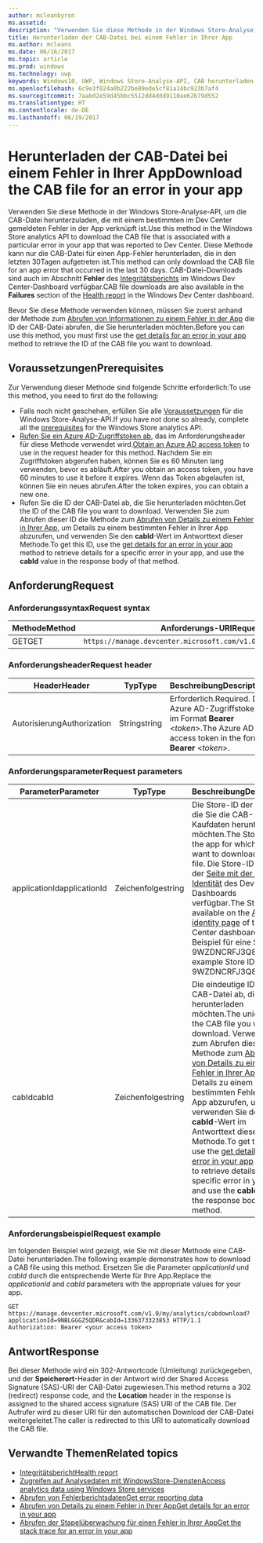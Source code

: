 ```yaml
---
author: mcleanbyron
ms.assetid: 
description: "Verwenden Sie diese Methode in der Windows Store-Analyse-API, um die CAB-Datei für einen Fehler in der App herunterzuladen."
title: Herunterladen der CAB-Datei bei einem Fehler in Ihrer App
ms.author: mcleans
ms.date: 06/16/2017
ms.topic: article
ms.prod: windows
ms.technology: uwp
keywords: Windows10, UWP, Windows Store-Analyse-API, CAB herunterladen
ms.openlocfilehash: 6c9e3f024a0b222be89ede5cf81a14bc923b7af4
ms.sourcegitcommit: 7aabd2e59d45bbc5512dd4ddd9110ae62b79d552
ms.translationtype: HT
ms.contentlocale: de-DE
ms.lasthandoff: 06/19/2017
---
```

# <a name="download-the-cab-file-for-an-error-in-your-app"></a><span data-ttu-id="0049d-104">Herunterladen der CAB-Datei bei einem Fehler in Ihrer App</span><span class="sxs-lookup"><span data-stu-id="0049d-104">Download the CAB file for an error in your app</span></span>

<span data-ttu-id="0049d-105">Verwenden Sie diese Methode in der Windows Store-Analyse-API, um die CAB-Datei herunterzuladen, die mit einem bestimmten im Dev Center gemeldeten Fehler in der App verknüpft ist.</span><span class="sxs-lookup"><span data-stu-id="0049d-105">Use this method in the Windows Store analytics API to download the CAB file that is associated with a particular error in your app that was reported to Dev Center.</span></span> <span data-ttu-id="0049d-106">Diese Methode kann nur die CAB-Datei für einen App-Fehler herunterladen, die in den letzten 30Tagen aufgetreten ist.</span><span class="sxs-lookup"><span data-stu-id="0049d-106">This method can only download the CAB file for an app error that occurred in the last 30 days.</span></span> <span data-ttu-id="0049d-107">CAB-Datei-Downloads sind auch im Abschnitt **Fehler** des [Integritätsberichts](../publish/health-report.md) im Windows Dev Center-Dashboard verfügbar.</span><span class="sxs-lookup"><span data-stu-id="0049d-107">CAB file downloads are also available in the **Failures** section of the [Health report](../publish/health-report.md) in the Windows Dev Center dashboard.</span></span>

<span data-ttu-id="0049d-108">Bevor Sie diese Methode verwenden können, müssen Sie zuerst anhand der Methode zum [Abrufen von Informationen zu einem Fehler in der App](get-details-for-an-error-in-your-app.md) die ID der CAB-Datei abrufen, die Sie herunterladen möchten.</span><span class="sxs-lookup"><span data-stu-id="0049d-108">Before you can use this method, you must first use the [get details for an error in your app](get-details-for-an-error-in-your-app.md) method to retrieve the ID of the CAB file you want to download.</span></span>

## <a name="prerequisites"></a><span data-ttu-id="0049d-109">Voraussetzungen</span><span class="sxs-lookup"><span data-stu-id="0049d-109">Prerequisites</span></span>


<span data-ttu-id="0049d-110">Zur Verwendung dieser Methode sind folgende Schritte erforderlich:</span><span class="sxs-lookup"><span data-stu-id="0049d-110">To use this method, you need to first do the following:</span></span>

* <span data-ttu-id="0049d-111">Falls noch nicht geschehen, erfüllen Sie alle [Voraussetzungen](access-analytics-data-using-windows-store-services.md#prerequisites) für die Windows Store-Analyse-API.</span><span class="sxs-lookup"><span data-stu-id="0049d-111">If you have not done so already, complete all the [prerequisites](access-analytics-data-using-windows-store-services.md#prerequisites) for the Windows Store analytics API.</span></span>
* <span data-ttu-id="0049d-112">[Rufen Sie ein Azure AD-Zugriffstoken ab](access-analytics-data-using-windows-store-services.md#obtain-an-azure-ad-access-token), das im Anforderungsheader für diese Methode verwendet wird.</span><span class="sxs-lookup"><span data-stu-id="0049d-112">[Obtain an Azure AD access token](access-analytics-data-using-windows-store-services.md#obtain-an-azure-ad-access-token) to use in the request header for this method.</span></span> <span data-ttu-id="0049d-113">Nachdem Sie ein Zugriffstoken abgerufen haben, können Sie es 60 Minuten lang verwenden, bevor es abläuft.</span><span class="sxs-lookup"><span data-stu-id="0049d-113">After you obtain an access token, you have 60 minutes to use it before it expires.</span></span> <span data-ttu-id="0049d-114">Wenn das Token abgelaufen ist, können Sie ein neues abrufen.</span><span class="sxs-lookup"><span data-stu-id="0049d-114">After the token expires, you can obtain a new one.</span></span>
* <span data-ttu-id="0049d-115">Rufen Sie die ID der CAB-Datei ab, die Sie herunterladen möchten.</span><span class="sxs-lookup"><span data-stu-id="0049d-115">Get the ID of the CAB file you want to download.</span></span> <span data-ttu-id="0049d-116">Verwenden Sie zum Abrufen dieser ID die Methode zum [Abrufen von Details zu einem Fehler in Ihrer App](get-details-for-an-error-in-your-app.md), um Details zu einem bestimmten Fehler in Ihrer App abzurufen, und verwenden Sie den **cabId**-Wert im Antworttext dieser Methode.</span><span class="sxs-lookup"><span data-stu-id="0049d-116">To get this ID, use the [get details for an error in your app](get-details-for-an-error-in-your-app.md) method to retrieve details for a specific error in your app, and use the **cabId** value in the response body of that method.</span></span>

## <a name="request"></a><span data-ttu-id="0049d-117">Anforderung</span><span class="sxs-lookup"><span data-stu-id="0049d-117">Request</span></span>


### <a name="request-syntax"></a><span data-ttu-id="0049d-118">Anforderungssyntax</span><span class="sxs-lookup"><span data-stu-id="0049d-118">Request syntax</span></span>

| <span data-ttu-id="0049d-119">Methode</span><span class="sxs-lookup"><span data-stu-id="0049d-119">Method</span></span> | <span data-ttu-id="0049d-120">Anforderungs-URI</span><span class="sxs-lookup"><span data-stu-id="0049d-120">Request URI</span></span>                                                          |
|--------|----------------------------------------------------------------------|
| <span data-ttu-id="0049d-121">GET</span><span class="sxs-lookup"><span data-stu-id="0049d-121">GET</span></span>    | ```https://manage.devcenter.microsoft.com/v1.0/my/analytics/cabdownload``` |

<span/> 

### <a name="request-header"></a><span data-ttu-id="0049d-122">Anforderungsheader</span><span class="sxs-lookup"><span data-stu-id="0049d-122">Request header</span></span>

| <span data-ttu-id="0049d-123">Header</span><span class="sxs-lookup"><span data-stu-id="0049d-123">Header</span></span>        | <span data-ttu-id="0049d-124">Typ</span><span class="sxs-lookup"><span data-stu-id="0049d-124">Type</span></span>   | <span data-ttu-id="0049d-125">Beschreibung</span><span class="sxs-lookup"><span data-stu-id="0049d-125">Description</span></span>                                                                 |
|---------------|--------|-----------------------------------------------------------------------------|
| <span data-ttu-id="0049d-126">Autorisierung</span><span class="sxs-lookup"><span data-stu-id="0049d-126">Authorization</span></span> | <span data-ttu-id="0049d-127">String</span><span class="sxs-lookup"><span data-stu-id="0049d-127">string</span></span> | <span data-ttu-id="0049d-128">Erforderlich.</span><span class="sxs-lookup"><span data-stu-id="0049d-128">Required.</span></span> <span data-ttu-id="0049d-129">Das Azure AD-Zugriffstoken im Format **Bearer** &lt;*token*&gt;.</span><span class="sxs-lookup"><span data-stu-id="0049d-129">The Azure AD access token in the form **Bearer** &lt;*token*&gt;.</span></span> |

<span/> 

### <a name="request-parameters"></a><span data-ttu-id="0049d-130">Anforderungsparameter</span><span class="sxs-lookup"><span data-stu-id="0049d-130">Request parameters</span></span>

| <span data-ttu-id="0049d-131">Parameter</span><span class="sxs-lookup"><span data-stu-id="0049d-131">Parameter</span></span>        | <span data-ttu-id="0049d-132">Typ</span><span class="sxs-lookup"><span data-stu-id="0049d-132">Type</span></span>   |  <span data-ttu-id="0049d-133">Beschreibung</span><span class="sxs-lookup"><span data-stu-id="0049d-133">Description</span></span>      |  <span data-ttu-id="0049d-134">Erforderlich</span><span class="sxs-lookup"><span data-stu-id="0049d-134">Required</span></span>  |
|---------------|--------|---------------|------|
| <span data-ttu-id="0049d-135">applicationId</span><span class="sxs-lookup"><span data-stu-id="0049d-135">applicationId</span></span> | <span data-ttu-id="0049d-136">Zeichenfolge</span><span class="sxs-lookup"><span data-stu-id="0049d-136">string</span></span> | <span data-ttu-id="0049d-137">Die Store-ID der App, für die Sie die CAB-Kaufdaten herunterladen möchten.</span><span class="sxs-lookup"><span data-stu-id="0049d-137">The Store ID of the app for which you want to download a CAB file.</span></span> <span data-ttu-id="0049d-138">Die Store-ID ist auf der [Seite mit der App-Identität](../publish/view-app-identity-details.md) des DevCenter-Dashboards verfügbar.</span><span class="sxs-lookup"><span data-stu-id="0049d-138">The Store ID is available on the [App identity page](../publish/view-app-identity-details.md) of the Dev Center dashboard.</span></span> <span data-ttu-id="0049d-139">Beispiel für eine Store-ID: 9WZDNCRFJ3Q8.</span><span class="sxs-lookup"><span data-stu-id="0049d-139">An example Store ID is 9WZDNCRFJ3Q8.</span></span> |  <span data-ttu-id="0049d-140">Ja</span><span class="sxs-lookup"><span data-stu-id="0049d-140">Yes</span></span>  |
| <span data-ttu-id="0049d-141">cabId</span><span class="sxs-lookup"><span data-stu-id="0049d-141">cabId</span></span> | <span data-ttu-id="0049d-142">Zeichenfolge</span><span class="sxs-lookup"><span data-stu-id="0049d-142">string</span></span> | <span data-ttu-id="0049d-143">Die eindeutige ID der CAB-Datei ab, die Sie herunterladen möchten.</span><span class="sxs-lookup"><span data-stu-id="0049d-143">The unique ID of the CAB file you want to download.</span></span> <span data-ttu-id="0049d-144">Verwenden Sie zum Abrufen dieser ID die Methode zum [Abrufen von Details zu einem Fehler in Ihrer App](get-details-for-an-error-in-your-app.md), um Details zu einem bestimmten Fehler in Ihrer App abzurufen, und verwenden Sie den **cabId**-Wert im Antworttext dieser Methode.</span><span class="sxs-lookup"><span data-stu-id="0049d-144">To get this ID, use the [get details for an error in your app](get-details-for-an-error-in-your-app.md) method to retrieve details for a specific error in your app, and use the **cabId** value in the response body of that method.</span></span> |  <span data-ttu-id="0049d-145">Ja</span><span class="sxs-lookup"><span data-stu-id="0049d-145">Yes</span></span>  |

<span/>
 
### <a name="request-example"></a><span data-ttu-id="0049d-146">Anforderungsbeispiel</span><span class="sxs-lookup"><span data-stu-id="0049d-146">Request example</span></span>

<span data-ttu-id="0049d-147">Im folgenden Beispiel wird gezeigt, wie Sie mit dieser Methode eine CAB-Datei herunterladen.</span><span class="sxs-lookup"><span data-stu-id="0049d-147">The following example demonstrates how to download a CAB file using this method.</span></span> <span data-ttu-id="0049d-148">Ersetzen Sie die Parameter *applicationId* und *cabId* durch die entsprechende Werte für Ihre App.</span><span class="sxs-lookup"><span data-stu-id="0049d-148">Replace the *applicationId* and *cabId* parameters with the appropriate values for your app.</span></span>

```syntax
GET https://manage.devcenter.microsoft.com/v1.0/my/analytics/cabdownload?applicationId=9NBLGGGZ5QDR&cabId=1336373323853 HTTP/1.1
Authorization: Bearer <your access token>
```

## <a name="response"></a><span data-ttu-id="0049d-149">Antwort</span><span class="sxs-lookup"><span data-stu-id="0049d-149">Response</span></span>

<span data-ttu-id="0049d-150">Bei dieser Methode wird ein 302-Antwortcode (Umleitung) zurückgegeben, und der **Speicherort**-Header in der Antwort wird der Shared Access Signature (SAS)-URI der CAB-Datei zugewiesen.</span><span class="sxs-lookup"><span data-stu-id="0049d-150">This method returns a 302 (redirect) response code, and the **Location** header in the response is assigned to the shared access signature (SAS) URI of the CAB file.</span></span> <span data-ttu-id="0049d-151">Der Aufrufer wird zu dieser URI für den automatischen Download der CAB-Datei weitergeleitet.</span><span class="sxs-lookup"><span data-stu-id="0049d-151">The caller is redirected to this URI to automatically download the CAB file.</span></span>

## <a name="related-topics"></a><span data-ttu-id="0049d-152">Verwandte Themen</span><span class="sxs-lookup"><span data-stu-id="0049d-152">Related topics</span></span>

* [<span data-ttu-id="0049d-153">Integritätsbericht</span><span class="sxs-lookup"><span data-stu-id="0049d-153">Health report</span></span>](../publish/health-report.md)
* [<span data-ttu-id="0049d-154">Zugreifen auf Analysedaten mit WindowsStore-Diensten</span><span class="sxs-lookup"><span data-stu-id="0049d-154">Access analytics data using Windows Store services</span></span>](access-analytics-data-using-windows-store-services.md)
* [<span data-ttu-id="0049d-155">Abrufen von Fehlerberichtsdaten</span><span class="sxs-lookup"><span data-stu-id="0049d-155">Get error reporting data</span></span>](get-error-reporting-data.md)
* [<span data-ttu-id="0049d-156">Abrufen von Details zu einem Fehler in Ihrer App</span><span class="sxs-lookup"><span data-stu-id="0049d-156">Get details for an error in your app</span></span>](get-details-for-an-error-in-your-app.md)
* [<span data-ttu-id="0049d-157">Abrufen der Stapelüberwachung für einen Fehler in Ihrer App</span><span class="sxs-lookup"><span data-stu-id="0049d-157">Get the stack trace for an error in your app</span></span>](get-the-stack-trace-for-an-error-in-your-app.md)
